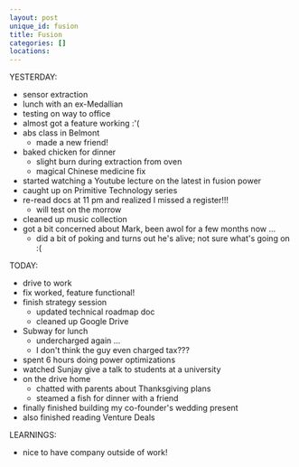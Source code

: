 ```yaml
---
layout: post
unique_id: fusion
title: Fusion
categories: []
locations: 
---
```


YESTERDAY:
* sensor extraction
* lunch with an ex-Medallian
* testing on way to office
* almost got a feature working :'(
* abs class in Belmont
  * made a new friend!
* baked chicken for dinner
  * slight burn during extraction from oven
  * magical Chinese medicine fix
* started watching a Youtube lecture on the latest in fusion power
* caught up on Primitive Technology series
* re-read docs at 11 pm and realized I missed a register!!!
  * will test on the morrow
* cleaned up music collection
* got a bit concerned about Mark, been awol for a few months now ...
  * did a bit of poking and turns out he's alive; not sure what's going on :(

TODAY:
* drive to work
* fix worked, feature functional!
* finish strategy session
  * updated technical roadmap doc
  * cleaned up Google Drive
* Subway for lunch
  * undercharged again ...
  * I don't think the guy even charged tax???
* spent 6 hours doing power optimizations
* watched Sunjay give a talk to students at a university
* on the drive home
  * chatted with parents about Thanksgiving plans
  * steamed a fish for dinner with a friend
* finally finished building my co-founder's wedding present
* also finished reading Venture Deals

LEARNINGS:
* nice to have company outside of work!
